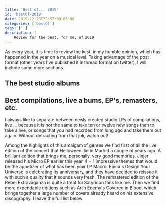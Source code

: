```yaml
---
title: 'Best of... 2019'
id: 'bestOf-2019'
date: 2019-12-23T22:57:00-05:00
categories: ['bestOf']
tags: ['']
description: |
    Review for the best, for me, of 2019
---
```


As every year, it is time to review the best, in my humble opinion, which has happened in the year on a musical level. Taking advantage of the post format (other years I've published it in thread format on twitter), I will include some more sections.

<h2>The best studio albums</h2>

<ordered-list :list="[{title: 'JINJER - MACRO', text: 'Completing the EP that they released at the beginning of the year, Micro, this LP demonstrates the excellent state of form of the Ukrainians Despite being touring tirelessly, they have made an an incredible work, in which they continue to take their style to new levels.', imageURL:'https://i.scdn.co/image/ab67616d0000b2734a6f9ef342efc29ff08216bb'}, {title: 'THE AGONIST - ORPHANS', text: 'Despite the problems they have had to release the album, they have brought out a real bombshell. With themes like In Vertigo, As One We Survive, The Gift Of Silence or Blood as My Guide, where the incredible vocal enhancement of Vicky Psarakis is shown.', imageURL: 'https://i.scdn.co/image/ab67616d0000b2737af8e24cc2ff2dca37944d28'}, {title: 'SABATON - THE GREAT WAR', text: 'I really wanted to have new material and on the first listen it was quite disappointing. He missed songs as direct as Attero Dominatus or Primo Victoria. As I listened to the album, I could taste the full quality of it. Lyrics, music, choirs... Delicious.', imageURL: 'https://i.scdn.co/image/ab67616d0000b273b37a2bb117c7ae30ee77b6bd'}, {title: 'ELUVEITIE - ATEGNATOS', text: 'A precious disc. With a variety of instruments (violin, knob, flute, hurdy gurdy, etc.) to offer us powerful folk metal with two voices as impressive as the guttural of Chrigel Glanzmann and the clean Fabienne Erni', imageURL:'https://i.scdn.co/image/ab67616d0000b27378f2ccc1274ffa64711d7ca4'}, {title: 'LACUNA COIL - BLACK ANIMA', text: 'Another little step for Italians. For many, a reunion with its beginnings. For me, one more evolution for the path that they started to mark from the Dark Adrenaline. Another twist to the impressive voice of Cristina is in a perfect balance of protagonism with Andrea.', imageURL:'https://images-na.ssl-images-amazon.com/images/I/71Oyy08spkL._SY355_.jpg'}, {title: 'AMON AMARTH - BERSERKER', text: 'The Vikings have done it again. Berserker is amazing. Johan Hegg again demonstrates his vocal power by singing stories about Norse mythology. Raven\'s Flight is amazing. Crack the Sky and Shield Wall get into your head and destroy you with their refrain.', imageURL:'https://i.scdn.co/image/ab67616d0000b2738d529980602b892735c091c7'}, {title: 'CHILDREN OF BODOM - HEXED', text: 'This is when many may start to hate me. While it is true that I have not followed the beginnings of the group, this Hexed caught me by surprise and spent several months on my playlist. Fun to listen to, maybe it is not the best of the year or contributes too much to the genre, but it has helped me to know a little more about the Finns and dust off their first works to find where to compare.', imageURL: 'https://i.scdn.co/image/ab67616d0000b2734744e389c646edc650f65910'}, {title: 'BATTLE BEAST - NO MORE HOLLYWOOD ENDINGS', text: 'It may not be the brightest of the year, but it has given me very good moments. Very correct themes, easy to assimilate and with the voice of Noora. I love that 80s air. I really want to see them live, damn!', imageURL: 'https://battlebeast.fi/img/nmhe.bcd250447622b4c31280c012cbd3eca6.jpg'}, {title: 'CARNIFEX - WORLD WAR X', text: 'Where was I without knowing Carnifex? I don\'t know how I got to this group or this album. What a slap in the face! What a whiplash! A delight that dances between deathcore and melodic deathmetal.', imageURL: 'https://i.scdn.co/image/ab67616d0000b2735f1da5142e2426acbe164ddb'}, {title: 'FOREVER STILL - BREATHE IN COLOURS', text: 'Forever Still is my personal bet for a few years. The quality of the young Maja Shining and Mikkel Haastrup are reflected in their second LP, taking their alternative metal to another level. Increasingly daring sounds that work really well (they have even dared to use a theremin at their concerts)', imageURL: 'https://i.scdn.co/image/ab67616d0000b2730578ac6fb10a4624a95e40b0'}, {title: 'INFECTED RAIN - ENDORPHIN'}, {title: 'AVANTASIA - MOONGLOW'}, {title: 'BURNING WITCHES - BURNING WITCHES'}, {title: 'KOBRA AND THE LOTUS - EVOLUTION'}, {title: 'VOLBEAT - REWIND, REPLAY, REBOUND'}, {title: 'WHILE SHE SLEEPS - SO WHAT?'}, {title: 'SOILWORK - VERKLIGHETEN'}, {title: 'DREAM THEATER - DISTANCE OVER TIME'}, {title: 'ALTER BRIDGE - WALK THE SKY'}, {title: 'MARCO HIETALA - MUSTAN SYDÄMEN ROVIO'}, {title: 'TARJA - IN THE RAW'}, {title: 'WITHIN TEMPTATION - RESIST'}, {title: 'BLACKRAIN - DYING BREED'}, {title: 'IRON SAVIOR - KILL OR GET KILLED'}, {title: 'NEW YEARS DAY - UNBREAKABLE'}, {title: 'VISIONS OF ATLANTIS - WANDERERS'}, {title: 'TURILLI/LIONE RHAPSODY - ZERO GRAVITY (REBIRTH AND EVOLUTION)'}, {title: 'CELLAR DARLING - THE SPELL'}, {title: 'RAMMSTEIN - RAMMSTEIN'}, {title: 'CRYSTAL VIPER - TALES OF FIRE AND ICE'}, {title: 'KORN - THE NOTHING'}, {title: 'DRAGONFORCE - EXTREME POWER METAL'}, {title: 'BEAST IN BLACK - FROM HELL WITH LOVE'}, {title: 'SASCHA PAETH\'S MASTERS OF CEREMONY - SIGN OF WIND'}, {title: 'SLIPKNOT - WE ARE NOT YOUR KIND'}, {title: 'TÝR - HEL'}, {title: 'DELAIN - HUNTERS MOON'}, {title: 'SONATA ARCTICA - TALVIYÖ'}, {title: 'AVALANCH - EL SECRETO'}, {title: 'HAMMERFALL - DOMINION'}, {title: 'DRAGONFLY - ZEITGEIST'}, {title: 'RHAPSODY OF FIRE - THE EIGHTH MOUNTAIN'}, {title: 'EVERGREY - THE ATLANTIC'}, {title: 'HORA ZULÚ - LA VOZ DEL AMO'}, {title: 'TOOL - FEAR INOCOLUM'}, {title: 'LEO JIMÉNEZ - MESÍAS'}]" />

<h2>Best compilations, live albums, EP's, remasters, etc.</h2>

I always like to separate between newly created studio LPs of compilations, live ... because it is not the same to take ten or twelve new songs than to take a live, or songs that you had recorded from long ago and take them out again. Without detracting from that job, watch out!

Among the highlights of this amalgam of genres we find first of all the live edition of the concert that Helloween did in Madrid a couple of years ago. A brilliant edition that brings me, personally, very good memories. Jinjer released his Micro EP earlier this year. 4 + 1 impressive themes that would be the appetizer of what has been your LP Macro. Epica's Design Your Universe is celebrating its anniversary, and they have decided to reissue it with such a quality that it sounds very fresh. The remastered edition of the Rebel Extravaganza is quite a treat for Satyricon fans like me. Then we find more expendable editions such as Arch Enemy's Covered in Blood, which brings together a large number of covers already heard on his extensive discography. I leave the full list below:

<ordered-list :list="[{title: 'HELLOWEEN - UNITED ALIVE IN MADRID [LIVE]'}, {title: 'JINJER - MICRO [EP]'}, {title: 'EPICA - DESIGN YOUR UNIVERSE [REMASTER]'}, {title: 'ELUVEITIE - LIVE AT MASTERS OF ROCK 2019 [LIVE]'}, {title: 'SATYRICON - REBEL EXTRAVAGANZA [REMASTER]'}, {title: 'TRIBULATION - ALIVE & DEATH AT SÖDRA TEATERN [LIVE]'}, {title: 'KREATOR - LIVE AT DYNAMO OPEN AIR 2018 [LIVE]'}, {title: 'JORN - LIVE ON THE DEATH ROAD [LIVE]'}, {title: 'STONE SOUR - HELLO, YOU BASTARDS: LIVE IN RENO [LIVE]'}, {title: 'MEGADETH - WARHEADS ON FOREHEADS [REMASTER]'}, {title: 'METALLICA - HELPING HANDS... LIVE & ACOUSTIC AT THE MASONIC [LIVE]'}, {title: 'AFTER FOREVER - ECCENTRIC [REMASTER]'}, {title: 'NIGHTWISH - DECADES: LIVE IN BUENOS AIRES [REMASTER]'}, {title: 'BULLET - LIVE [LIVE]'}, {title: 'ARCH ENEMY - COVERED IN BLOOD [COVERS]'}]"/>